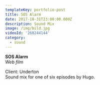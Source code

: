 ```yaml
---
templateKey: portfolio-post
title: SOS Alarm
date: 2017-10-31T23:00:00.000Z
description: Sound Mix
image: /img/bild.jpg
videoId: '268244144'
category:
  - sound
---
```

**SOS Alarm** \
_Web film_

Client: Underton\
Sound mix for one of six episodes by Hugo.
